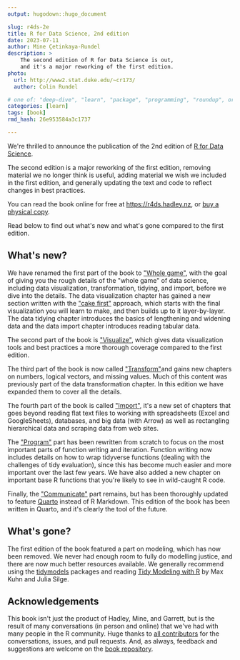 ```yaml
---
output: hugodown::hugo_document

slug: r4ds-2e
title: R for Data Science, 2nd edition
date: 2023-07-11
author: Mine Çetinkaya-Rundel
description: >
    The second edition of R for Data Science is out,
    and it's a major reworking of the first edition.
photo:
  url: http://www2.stat.duke.edu/~cr173/
  author: Colin Rundel

# one of: "deep-dive", "learn", "package", "programming", "roundup", or "other"
categories: [learn] 
tags: [book]
rmd_hash: 26e953584a3c1737

---
```


<!--
TODO:
* [x] Look over / edit the post's title in the yaml
* [x] Edit (or delete) the description; note this appears in the Twitter card
* [x] Pick category and tags (see existing with [`hugodown::tidy_show_meta()`](https://rdrr.io/pkg/hugodown/man/use_tidy_post.html))
* [x] Find photo & update yaml metadata
* [x] Create `thumbnail-sq.jpg`; height and width should be equal
* [x] Create `thumbnail-wd.jpg`; width should be >5x height
* [x] [`hugodown::use_tidy_thumbnails()`](https://rdrr.io/pkg/hugodown/man/use_tidy_post.html)
* [x] Add intro sentence, e.g. the standard tagline for the package
* [ ] [`usethis::use_tidy_thanks()`](https://usethis.r-lib.org/reference/use_tidy_thanks.html)
-->

We're thrilled to announce the publication of the 2nd edition of [R for Data Science](https://r4ds.hadley.nz/).

The second edition is a major reworking of the first edition, removing material we no longer think is useful, adding material we wish we included in the first edition, and generally updating the text and code to reflect changes in best practices.

You can read the book online for free at <a href="https://r4ds.hadley.nz/" class="uri">https://r4ds.hadley.nz</a>, or [buy a physical copy](https://www.amazon.com/dp/1492097403?&tag=hadlwick-20).

Read below to find out what's new and what's gone compared to the first edition.

## What's new?

We have renamed the first part of the book to ["Whole game"](https://r4ds.hadley.nz/whole-game.html), with the goal of giving you the rough details of the \"whole game\" of data science, including data visualization, transformation, tidying, and import, before we dive into the details. The data visualization chapter has gained a new section written with the ["cake first"](https://datasciencebox.org/01-design-principles.html) approach, which starts with the final visualization you will learn to make, and then builds up to it layer-by-layer. The data tidying chapter introduces the basics of lengthening and widening data and the data import chapter introduces reading tabular data.

The second part of the book is [\"Visualize\"](https://r4ds.hadley.nz/visualize.html), which gives data visualization tools and best practices a more thorough coverage compared to the first edition.

The third part of the book is now called [\"Transform\"](https://r4ds.hadley.nz/transform.html)and gains new chapters on numbers, logical vectors, and missing values. Much of this content was previously part of the data transformation chapter. In this edition we have expanded them to cover all the details.

The fourth part of the book is called [\"Import\"](https://r4ds.hadley.nz/import.html), it\'s a new set of chapters that goes beyond reading flat text files to working with spreadsheets (Excel and GoogleSheets), databases, and big data (with Arrow) as well as rectangling hierarchical data and scraping data from web sites.

The [\"Program\"](https://r4ds.hadley.nz/program.html) part has been rewritten from scratch to focus on the most important parts of function writing and iteration. Function writing now includes details on how to wrap tidyverse functions (dealing with the challenges of tidy evaluation), since this has become much easier and more important over the last few years. We have also added a new chapter on important base R functions that you\'re likely to see in wild-caught R code.

Finally, the [\"Communicate\"](https://r4ds.hadley.nz/communicate.html) part remains, but has been thoroughly updated to feature [Quarto](https://quarto.org/) instead of R Markdown. This edition of the book has been written in Quarto, and it\'s clearly the tool of the future.

## What's gone?

The first edition of the book featured a part on modeling, which has now been removed. We never had enough room to fully do modelling justice, and there are now much better resources available. We generally recommend using the [tidymodels](https://www.tidymodels.org/) packages and reading [Tidy Modeling with R](https://www.tmwr.org/) by Max Kuhn and Julia Silge.

## Acknowledgements

This book isn\'t just the product of Hadley, Mine, and Garrett, but is the result of many conversations (in person and online) that we\'ve had with many people in the R community. Huge thanks to [all contributors](https://r4ds.hadley.nz/intro.html#acknowledgments) for the conversations, issues, and pull requests. And, as always, feedback and suggestions are welcome on the [book repository](https://github.com/hadley/r4ds/).

